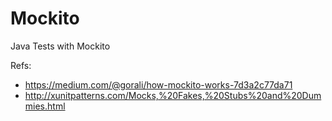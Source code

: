 # Mockito
Java Tests with Mockito

Refs:
- https://medium.com/@gorali/how-mockito-works-7d3a2c77da71
- http://xunitpatterns.com/Mocks,%20Fakes,%20Stubs%20and%20Dummies.html
